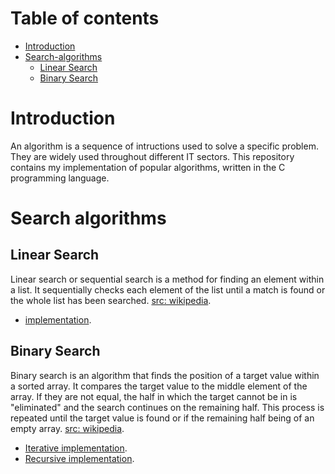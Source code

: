 
# Table of contents
- [Introduction](#Introduction)
- [Search-algorithms](#search-algorithms)
  - [Linear Search](#linear-search)
  - [Binary Search](#binary-search)


# Introduction
An algorithm is a sequence of intructions used to solve a specific problem.
They are widely used throughout different IT sectors. This repository
contains my implementation of popular algorithms, written in the C
programming language.

# Search algorithms

## Linear Search
Linear search or sequential search is a method for finding an element within a list. It sequentially checks each element of the list until a match is found or the whole list has been searched.
[src: wikipedia](https://en.wikipedia.org/wiki/Linear_search).
- [implementation](./search/linearSearch.c).

## Binary Search
Binary search is an algorithm that finds the position of a target value
within a sorted array. It compares the target value to the middle element
of the array. If they are not equal, the half in which the target cannot 
be in is "eliminated" and the search continues on the remaining half. This
process is repeated until the target value is found or if the remaining half being of an empty array. [src: wikipedia](https://en.wikipedia.org/wiki/Binary_search_algorithm).
- [Iterative implementation](./search/binarySearchIter.c).
- [Recursive implementation](./search/binarySearchRecur.c).
